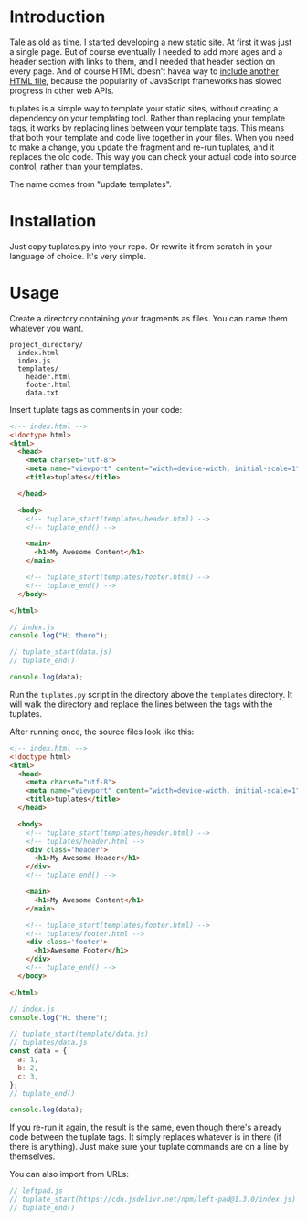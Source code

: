 # Introduction

Tale as old as time. I started developing a new static site. At first it was
just a single page. But
of course eventually I needed to add more ages and a header section with links to
them, and I needed that header section on every page. And of course HTML doesn't
havea way to
[include another HTML file](https://css-tricks.com/the-simplest-ways-to-handle-html-includes/),
because the popularity of JavaScript frameworks has slowed progress in
other web APIs.

tuplates is a simple way to template your static sites, without creating a
dependency on your templating tool. Rather than replacing your template tags,
it works by replacing lines between your template tags. This means that both
your template and code live together in your files. When you need to make a 
change, you update the fragment and re-run tuplates, and it replaces the old
code. This way you can check your actual code into source control, rather than
your templates.

The name comes from "update templates".


# Installation

Just copy tuplates.py into your repo. Or rewrite it from scratch in your
language of choice. It's very simple.

# Usage

Create a directory containing your fragments as files. You can
name them whatever you want.

```
project_directory/
  index.html
  index.js
  templates/
    header.html
    footer.html
    data.txt
```

Insert tuplate tags as comments in your code:

```html
<!-- index.html -->
<!doctype html>
<html>
  <head>
    <meta charset="utf-8">
    <meta name="viewport" content="width=device-width, initial-scale=1" />
    <title>tuplates</title>

  </head>

  <body>
    <!-- tuplate_start(templates/header.html) -->
    <!-- tuplate_end() -->

    <main>
      <h1>My Awesome Content</h1>
    </main>

    <!-- tuplate_start(templates/footer.html) -->
    <!-- tuplate_end() -->
  </body>

</html>
```

```javascript
// index.js
console.log("Hi there");

// tuplate_start(data.js)
// tuplate_end()

console.log(data);
```

Run the `tuplates.py` script in the directory above the `templates` directory.
It will walk the directory and replace the lines between the tags with the
tuplates.

After running once, the source files look like this:

```html
<!-- index.html -->
<!doctype html>
<html>
  <head>
    <meta charset="utf-8">
    <meta name="viewport" content="width=device-width, initial-scale=1" />
    <title>tuplates</title>
  </head>

  <body>
    <!-- tuplate_start(templates/header.html) -->
    <!-- tuplates/header.html -->
    <div class='header'>
      <h1>My Awesome Header</h1>
    </div>
    <!-- tuplate_end() -->

    <main>
      <h1>My Awesome Content</h1>
    </main>

    <!-- tuplate_start(templates/footer.html) -->
    <!-- tuplates/footer.html -->
    <div class='footer'>
      <h1>Awesome Footer</h1>
    </div>
    <!-- tuplate_end() -->
  </body>

</html>
```

```javascript
// index.js
console.log("Hi there");

// tuplate_start(template/data.js)
// tuplates/data.js
const data = {
  a: 1,
  b: 2,
  c: 3,
};
// tuplate_end()

console.log(data);
```

If you re-run it again, the result is the same, even though there's already
code between the tuplate tags. It simply replaces whatever is in there (if
there is anything). Just make sure your tuplate commands are on a line by
themselves.

You can also import from URLs:

```javascript
// leftpad.js
// tuplate_start(https://cdn.jsdelivr.net/npm/left-pad@1.3.0/index.js)
// tuplate_end()
```
